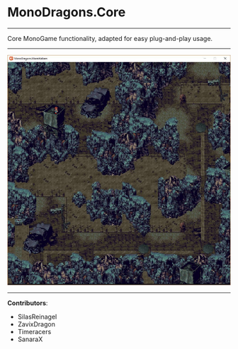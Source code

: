 # MonoDragons.Core

----

Core MonoGame functionality, adapted for easy plug-and-play usage.

----

![screenshot](https://github.com/EnigmaDragons/MonoDragons.Core/blob/master/screenshot.jpg)

----

<strong>Contributors</strong>:
- SilasReinagel
- ZavixDragon
- Timeracers
- SanaraX
